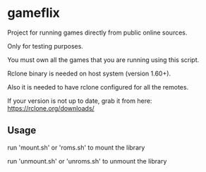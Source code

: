 # gameflix

Project for running games directly from public online sources.

Only for testing purposes.

You must own all the games that you are running using this script.

Rclone binary is needed on host system (version 1.60+).

Also it is needed to have rclone configured for all the remotes.

If your version is not up to date, grab it from here: https://rclone.org/downloads/

## Usage
run 'mount.sh' or 'roms.sh' to mount the library

run 'unmount.sh' or 'unroms.sh' to unmount the library
